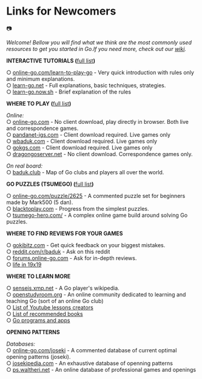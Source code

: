 # Links for Newcomers

📷

*Welcome! Bellow you will find what we think are the most commonly used resources to get you started in Go.If you need more, check out our* [*wiki*](https://www.reddit.com/r/baduk/wiki)*.*

**INTERACTIVE TUTORIALS (**[full list](https://www.reddit.com/r/baduk/wiki/tutorials)**)**

○ [online-go.com/learn-to-play-go](https://online-go.com/learn-to-play-go) \- Very quick introduction with rules only and minimum explanations.  
○ [learn-go.net](https://www.learn-go.net/) \- Full explanations, basic techniques, strategies.  
○ [learn-go.now.sh](https://learn-go.now.sh/) \- Brief explanation of the rules

**WHERE TO PLAY (**[full list](https://www.reddit.com/r/baduk/wiki/online_go_servers)**)**

*Online:*  
○ [online-go.com](https://online-go.com/) \- No client download, play directly in browser. Both live and correspondence games.  
○ [pandanet-igs.com](https://pandanet-igs.com/) \- Client download required. Live games only  
○ [wbaduk.com](http://www.wbaduk.com/) \- Client download required. Live games only  
○ [gokgs.com](http://www.gokgs.com/) \- Client download required. Live games only  
○ [dragongoserver.net](https://www.dragongoserver.net/) \- No client download. Correspondence games only.

*On real board:*  
○ [baduk.club](https://baduk.club/map/) \- Map of Go clubs and players all over the world.

**GO PUZZLES (TSUMEGO) (**[full list](https://www.reddit.com/r/baduk/wiki/tsumegos)**)**

○ [online-go.com/puzzle/2625](https://online-go.com/puzzle/2625) \- A commented puzzle set for beginners made by Mark500 (5 dan).  
○ [blacktoplay.com](https://blacktoplay.com/) \- Progress from the simplest puzzles.  
○ [tsumego-hero.com/](https://tsumego-hero.com/) \- A complex online game build around solving Go puzzles.

**WHERE TO FIND REVIEWS FOR YOUR GAMES**

○ [gokibitz.com](https://gokibitz.com/) \- Get quick feedback on your biggest mistakes.  
○ [reddit.com/r/baduk](https://www.reddit.com/r/baduk) \- Ask on this reddit  
○ [forums.online-go.com](https://forums.online-go.com/) \- Ask for in-depth reviews.  
○ [life in 19x19](https://lifein19x19.com/)

**WHERE TO LEARN MORE**

○ [senseis.xmp.net](https://senseis.xmp.net/) \- A Go player's wikipedia.  
○ [openstudyroom.org](https://openstudyroom.org/) \- An online community dedicated to learning and teaching Go (sort of an online Go club) \
○ [List of Youtube lessons creators](https://www.reddit.com/r/baduk/wiki/youtube_channels)  
○ [List of recommended books](https://www.reddit.com/r/baduk/wiki/books)  
○ [Go programs and apps](https://www.reddit.com/r/baduk/wiki/programs)

**OPENING PATTERNS**

*Databases:*  
○ [online-go.com/joseki](https://online-go.com/joseki) \- A commented database of current optimal opening patterns (joseki).  
○ [josekipedia.com](http://www.josekipedia.com/) \- An exhaustive database of openning patterns  
○ [ps.waltheri.net](http://ps.waltheri.net/) \- An online database of professional games and openings